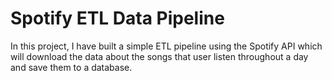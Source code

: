 # Spotify ETL Data Pipeline

In this project, I have built a simple ETL pipeline using the Spotify API which will download the data about the songs that user listen throughout a day and save them to a database.

